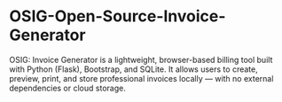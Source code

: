 # OSIG-Open-Source-Invoice-Generator
OSIG: Invoice Generator is a lightweight, browser-based billing tool built with Python (Flask), Bootstrap, and SQLite. It allows users to create, preview, print, and store professional invoices locally — with no external dependencies or cloud storage.
